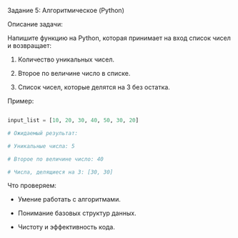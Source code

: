 Задание 5: Алгоритмическое (Python) 

Описание задачи: 

Напишите функцию на Python, которая принимает на вход список чисел и возвращает: 

1. Количество уникальных чисел. 

2. Второе по величине число в списке. 

3. Список чисел, которые делятся на 3 без остатка. 

 

Пример: 

```python 

input_list = [10, 20, 30, 40, 50, 30, 20] 

# Ожидаемый результат: 

# Уникальные числа: 5 

# Второе по величине число: 40 

# Числа, делящиеся на 3: [30, 30] 

``` 

 

Что проверяем: 

- Умение работать с алгоритмами. 

- Понимание базовых структур данных. 

- Чистоту и эффективность кода. 
